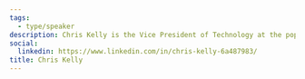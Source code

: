 ```yaml
---
tags:
  - type/speaker
description: Chris Kelly is the Vice President of Technology at the popular Canadian health and wellness app, Carrot Rewards. In just 2017, Carrots user-base grew from 100,000 users to over 600,000. Chris will provide insights to Carrot's amazing startup journey as well as the tools they utilized along the way to being voted 'Best Canadian Developed App of 2017' by MobileSyrup.
social:
  linkedin: https://www.linkedin.com/in/chris-kelly-6a487983/
title: Chris Kelly
---
```


